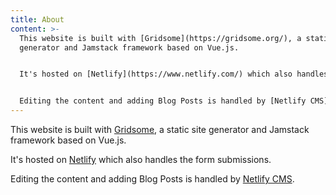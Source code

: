 ```yaml
---
title: About
content: >-
  This website is built with [Gridsome](https://gridsome.org/), a static site
  generator and Jamstack framework based on Vue.js.


  It's hosted on [Netlify](https://www.netlify.com/) which also handles the form submissions.


  Editing the content and adding Blog Posts is handled by [Netlify CMS](https://www.netlifycms.org/).
---
```

This website is built with [Gridsome](https://gridsome.org/), a static site generator and Jamstack framework based on Vue.js.

It's hosted on [Netlify](https://www.netlify.com/) which also handles the form submissions.

Editing the content and adding Blog Posts is handled by [Netlify CMS](https://www.netlifycms.org/).
